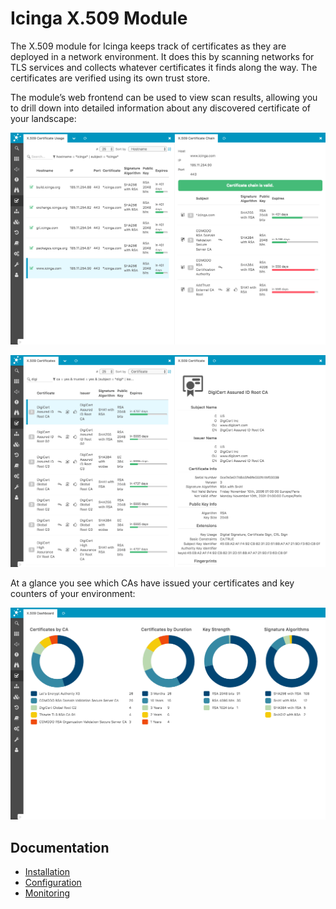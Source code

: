 # Icinga X.509 Module

The X.509 module for Icinga keeps track of certificates as they are deployed in a network environment.
It does this by scanning networks for TLS services and collects whatever certificates it finds along the way.
The certificates are verified using its own trust store.

The module’s web frontend can be used to view scan results, allowing you to drill down into detailed information
about any discovered certificate of your landscape:

![X.509 Usage](doc/res/x509-usage.png "X.509 Usage")

![X.509 Certificates](doc/res/x509-certificates.png "X.509 Certificates")

At a glance you see which CAs have issued your certificates and key counters of your environment:

![X.509 Dashboard](doc/res/x509-dashboard.png "X.509 Dashboard")

## Documentation

* [Installation](doc/02-Installation.md)
* [Configuration](doc/03-Configuration.md)
* [Monitoring](doc/10-Monitoring.md)

